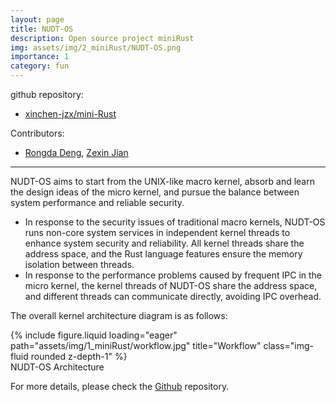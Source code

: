 ```yaml
---
layout: page
title: NUDT-OS
description: Open source project miniRust
img: assets/img/2_miniRust/NUDT-OS.png
importance: 1
category: fun
---
```


github repository:
- <a href="https://github.com/xinchen-jzx/mini-Rust">xinchen-jzx/mini-Rust</a>

Contributors:
- <a href="https://github.com/flying-rind">Rongda Deng</a>, <a href="https://xinchen-jzx.github.io/">Zexin Jian</a>

---

NUDT-OS aims to start from the UNIX-like macro kernel, absorb and learn the design ideas of the micro kernel, and pursue the balance between system performance and reliable security.
- In response to the security issues of traditional macro kernels, NUDT-OS runs non-core system services in independent kernel threads to enhance system security and reliability. All kernel threads share the address space, and the Rust language features ensure the memory isolation between threads.
- In response to the performance problems caused by frequent IPC in the micro kernel, the kernel threads of NUDT-OS share the address space, and different threads can communicate directly, avoiding IPC overhead.

The overall kernel architecture diagram is as follows:

<div class="row">
    <div class="col-sm mt-3 mt-md-0">
        {% include figure.liquid loading="eager" path="assets/img/1_miniRust/workflow.jpg" title="Workflow" class="img-fluid rounded z-depth-1" %}
    </div>
</div>
<div class="caption">
    NUDT-OS Architecture
</div>

For more details, please check the <a href="https://github.com/xinchen-jzx/mini-Rust">Github</a> repository.